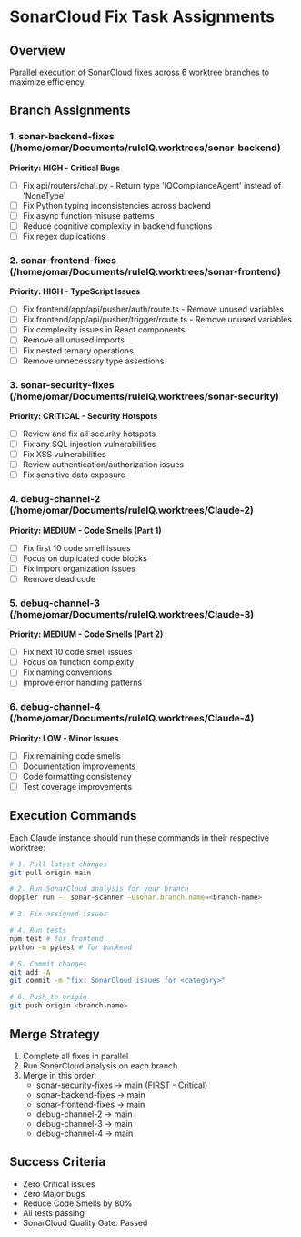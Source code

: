 # SonarCloud Fix Task Assignments

## Overview
Parallel execution of SonarCloud fixes across 6 worktree branches to maximize efficiency.

## Branch Assignments

### 1. sonar-backend-fixes (/home/omar/Documents/ruleIQ.worktrees/sonar-backend)
**Priority: HIGH - Critical Bugs**
- [ ] Fix api/routers/chat.py - Return type 'IQComplianceAgent' instead of 'NoneType'
- [ ] Fix Python typing inconsistencies across backend
- [ ] Fix async function misuse patterns
- [ ] Reduce cognitive complexity in backend functions
- [ ] Fix regex duplications

### 2. sonar-frontend-fixes (/home/omar/Documents/ruleIQ.worktrees/sonar-frontend)
**Priority: HIGH - TypeScript Issues**
- [ ] Fix frontend/app/api/pusher/auth/route.ts - Remove unused variables
- [ ] Fix frontend/app/api/pusher/trigger/route.ts - Remove unused variables
- [ ] Fix complexity issues in React components
- [ ] Remove all unused imports
- [ ] Fix nested ternary operations
- [ ] Remove unnecessary type assertions

### 3. sonar-security-fixes (/home/omar/Documents/ruleIQ.worktrees/sonar-security)
**Priority: CRITICAL - Security Hotspots**
- [ ] Review and fix all security hotspots
- [ ] Fix any SQL injection vulnerabilities
- [ ] Fix XSS vulnerabilities
- [ ] Review authentication/authorization issues
- [ ] Fix sensitive data exposure

### 4. debug-channel-2 (/home/omar/Documents/ruleIQ.worktrees/Claude-2)
**Priority: MEDIUM - Code Smells (Part 1)**
- [ ] Fix first 10 code smell issues
- [ ] Focus on duplicated code blocks
- [ ] Fix import organization issues
- [ ] Remove dead code

### 5. debug-channel-3 (/home/omar/Documents/ruleIQ.worktrees/Claude-3)
**Priority: MEDIUM - Code Smells (Part 2)**
- [ ] Fix next 10 code smell issues
- [ ] Focus on function complexity
- [ ] Fix naming conventions
- [ ] Improve error handling patterns

### 6. debug-channel-4 (/home/omar/Documents/ruleIQ.worktrees/Claude-4)
**Priority: LOW - Minor Issues**
- [ ] Fix remaining code smells
- [ ] Documentation improvements
- [ ] Code formatting consistency
- [ ] Test coverage improvements

## Execution Commands

Each Claude instance should run these commands in their respective worktree:

```bash
# 1. Pull latest changes
git pull origin main

# 2. Run SonarCloud analysis for your branch
doppler run -- sonar-scanner -Dsonar.branch.name=<branch-name>

# 3. Fix assigned issues

# 4. Run tests
npm test # for frontend
python -m pytest # for backend

# 5. Commit changes
git add -A
git commit -m "fix: SonarCloud issues for <category>"

# 6. Push to origin
git push origin <branch-name>
```

## Merge Strategy

1. Complete all fixes in parallel
2. Run SonarCloud analysis on each branch
3. Merge in this order:
   - sonar-security-fixes → main (FIRST - Critical)
   - sonar-backend-fixes → main
   - sonar-frontend-fixes → main
   - debug-channel-2 → main
   - debug-channel-3 → main
   - debug-channel-4 → main

## Success Criteria

- Zero Critical issues
- Zero Major bugs
- Reduce Code Smells by 80%
- All tests passing
- SonarCloud Quality Gate: Passed